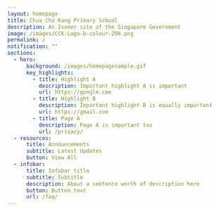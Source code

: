 ```yaml
---
layout: homepage
title: Chua Chu Kang Primary School
description: An Isomer site of the Singapore Government
image: /images/CCK-Logo-b-colour-200.png
permalink: /
notification: ""
sections:
  - hero:
      background: /images/homepagesample.gif
      key_highlights:
        - title: Highlight A
          description: Important highlight A is important
          url: https://google.com
        - title: Highlight B
          description: Important highlight B is equally important
          url: https://gmail.com
        - title: Page A
          description: Page A is important too
          url: /privacy/
  - resources:
      title: Announcements
      subtitle: Latest Updates
      button: View All
  - infobar:
      title: Infobar title
      subtitle: Subtitle
      description: About a sentence worth of description here
      button: Button text
      url: /faq/
---
```

